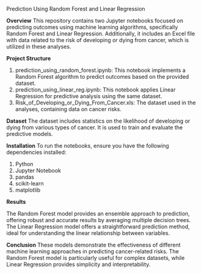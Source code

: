 Prediction Using Random Forest and Linear Regression

**Overview**
This repository contains two Jupyter notebooks focused on predicting outcomes using machine learning algorithms, specifically Random Forest and Linear Regression. Additionally, it includes an Excel file with data related to the risk of developing or dying from cancer, which is utilized in these analyses.

**Project Structure**
1. prediction_using_random_forest.ipynb: This notebook implements a Random Forest algorithm to predict outcomes based on the provided dataset.
2. prediction_using_linear_reg.ipynb: This notebook applies Linear Regression for predictive analysis using the same dataset.
3. Risk_of_Developing_or_Dying_From_Cancer.xls: The dataset used in the analyses, containing data on cancer risks.
   
**Dataset**
The dataset includes statistics on the likelihood of developing or dying from various types of cancer. It is used to train and evaluate the predictive models.

**Installation**
To run the notebooks, ensure you have the following dependencies installed:

1. Python 
2. Jupyter Notebook
3. pandas
4. scikit-learn
5. matplotlib 

**Results**

The Random Forest model provides an ensemble approach to prediction, offering robust and accurate results by averaging multiple decision trees.
The Linear Regression model offers a straightforward prediction method, ideal for understanding the linear relationship between variables.

**Conclusion**
These models demonstrate the effectiveness of different machine learning approaches in predicting cancer-related risks. The Random Forest model is particularly useful for complex datasets, while Linear Regression provides simplicity and interpretability.

